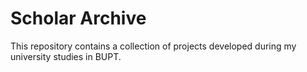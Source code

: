# Scholar Archive

This repository contains a collection of projects developed during my university studies in BUPT.